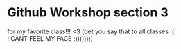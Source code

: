 # Github Workshop section 3
 for my favorite class!!!  <3
(bet you say that to all classes :(    
I CANT FEEL MY FACE
:))))))))

